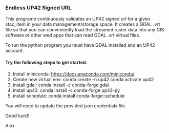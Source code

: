 ### Endless UP42 Signed URL

This programe continuously validates an UP42 signed url for a given stac_item in your data management/storage space. It creates a GDAL .vrt file so that you can conveniently load the streamed raster data into any GIS software or other wed apps that can read GDAL .vrt virtual files.

To run the python program you must have GDAL installed and an UP42 account.

#### Try the following steps to get started.

1. Install miniconda: https://docs.anaconda.com/miniconda/
1. Create new virtual env:
	conda create -n up42
	conda activate up42
1. install gdal:
	conda install -c conda-forge gdal
1. install up42:
	conda install -c conda-forge up42-py
1. install schedule:
	conda install conda-forge::schedule

You will need to update the provided json credentials file.

Good luck!!

Alex